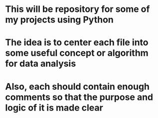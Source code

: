 # This will be repository for some of my projects using Python
# The idea is to center each file into some useful concept or algorithm  for data analysis
# Also, each should contain enough comments so that the purpose and logic of it is made clear
